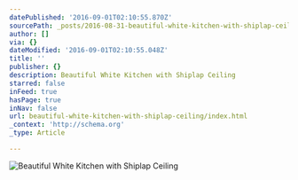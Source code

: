 ```yaml
---
datePublished: '2016-09-01T02:10:55.870Z'
sourcePath: _posts/2016-08-31-beautiful-white-kitchen-with-shiplap-ceiling.md
author: []
via: {}
dateModified: '2016-09-01T02:10:55.048Z'
title: ''
publisher: {}
description: Beautiful White Kitchen with Shiplap Ceiling
starred: false
inFeed: true
hasPage: true
inNav: false
url: beautiful-white-kitchen-with-shiplap-ceiling/index.html
_context: 'http://schema.org'
_type: Article

---
```

![Beautiful White Kitchen with Shiplap Ceiling](https://the-grid-user-content.s3-us-west-2.amazonaws.com/31fd2220-c424-4fe4-b4e9-7ade85f24d07.jpg)